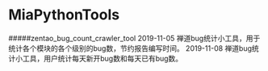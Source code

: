 # MiaPythonTools
#####zentao_bug_count_crawler_tool
2019-11-05   禅道bug统计小工具，用于统计各个模块的各个级别的bug数，节约报告编写时间。
2019-11-08   禅道bug统计小工具，用户统计每天新开bug数和每天已有bug数。
